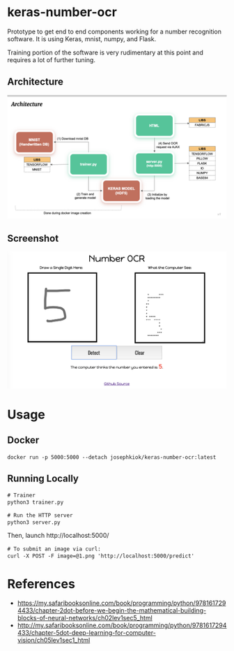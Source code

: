 
# keras-number-ocr

Prototype to get end to end components working for a number recognition software.  It is using Keras, mnist, numpy, and Flask.

Training portion of the software is very rudimentary at this point and requires a lot of further tuning.

## Architecture

![Architecture](./static/Keras-Number-OCR.png)


## Screenshot

![Screenshot](./static/screenshot.png)


# Usage

## Docker

```
docker run -p 5000:5000 --detach josephkiok/keras-number-ocr:latest
```

## Running Locally

```
# Trainer
python3 trainer.py
```

```
# Run the HTTP server
python3 server.py
```

Then, launch http://localhost:5000/

```
# To submit an image via curl:
curl -X POST -F image=@1.png 'http://localhost:5000/predict'
```

# References

* https://my.safaribooksonline.com/book/programming/python/9781617294433/chapter-2dot-before-we-begin-the-mathematical-building-blocks-of-neural-networks/ch02lev1sec5_html
* http://my.safaribooksonline.com/book/programming/python/9781617294433/chapter-5dot-deep-learning-for-computer-vision/ch05lev1sec1_html
